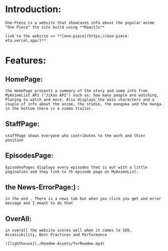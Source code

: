 # Introduction:

    One-Piece is a website that showcases info about the popular anime "One Piece" the site build using **ReactJs**

    link to the website => **[one-piece](https://one-piece-eta.vercel.app/)**

# Features:

## HomePage:

    the HomePage presents a summary of the story and some info from MyAnimeList API ("Jikan API") such as: how many people are watching, Planing to watch and more. Also displays the main characters and a couple of info about the anime, the studio, the mangaka and the manga. in the bottom there is a video trailer.

## StaffPage:

    staffPage shows everyone who contributes to the work and thier position

## EpisodesPage:

    EpisodesPages displays every episodes that is out with a little pagination and they link to th episode page on MyAnimeList.

## the News-ErrorPage:) :

    in the end , There is a news tab but when you click you get and error message and I meant to do that

## OverAll:

    in overall the website scores well when it comes to SEO, Accessibility, Best Practices and Performance

    ![lighthouse](./Readme-Assets/forReadme.mp4)
